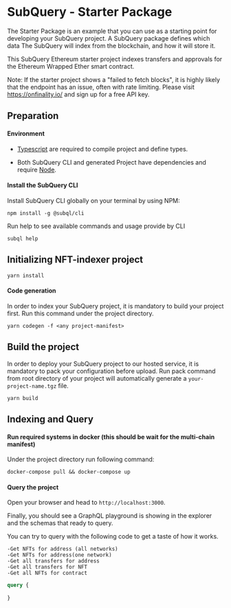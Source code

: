 # SubQuery - Starter Package

The Starter Package is an example that you can use as a starting point for developing your SubQuery project.
A SubQuery package defines which data The SubQuery will index from the blockchain, and how it will store it.

This SubQuery Ethereum starter project indexes transfers and approvals for the Ethereum Wrapped Ether smart contract. 

Note: If the starter project shows a "failed to fetch blocks", it is highly likely that the endpoint has an issue, often with rate limiting. Please visit https://onfinality.io/ and sign up for a free API key.

## Preparation

#### Environment

- [Typescript](https://www.typescriptlang.org/) are required to compile project and define types.

- Both SubQuery CLI and generated Project have dependencies and require [Node](https://nodejs.org/en/).

#### Install the SubQuery CLI

Install SubQuery CLI globally on your terminal by using NPM:

```
npm install -g @subql/cli
```

Run help to see available commands and usage provide by CLI

```
subql help
```

## Initializing NFT-indexer project

```
yarn install
```
#### Code generation

In order to index your SubQuery project, it is mandatory to build your project first.
Run this command under the project directory.

```
yarn codegen -f <any project-manifest>
```

## Build the project

In order to deploy your SubQuery project to our hosted service, it is mandatory to pack your configuration before upload.
Run pack command from root directory of your project will automatically generate a `your-project-name.tgz` file.

```
yarn build
```

## Indexing and Query

#### Run required systems in docker (this should be wait for the multi-chain manifest)

Under the project directory run following command:

```
docker-compose pull && docker-compose up
```

#### Query the project

Open your browser and head to `http://localhost:3000`.

Finally, you should see a GraphQL playground is showing in the explorer and the schemas that ready to query.

You can try to query with the following code to get a taste of how it works.
```
-Get NFTs for address (all networks)
-Get NFTs for address(one network)
-Get all transfers for address
-Get all transfers for NFT
-Get all NFTs for contract
````

```graphql
query {
        
}
```

